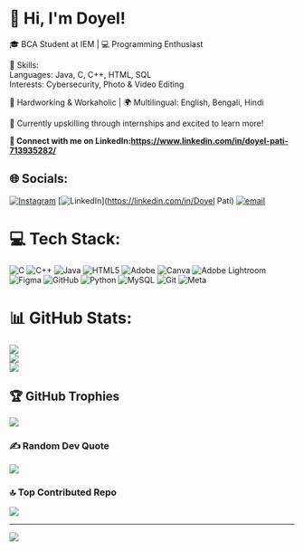 # 👋 Hi, I'm Doyel!
🎓 BCA Student at IEM | 💻 Programming Enthusiast

🌟 Skills:<br>
Languages: Java, C, C++, HTML, SQL<br>
Interests: Cybersecurity, Photo & Video Editing<br> 

💪 Hardworking & Workaholic | 🌍 Multilingual: English, Bengali, Hindi

🚀 Currently upskilling through internships and excited to learn more!

<b>🔗 Connect with me on LinkedIn:https://www.linkedin.com/in/doyel-pati-713935282/  </b>


## 🌐 Socials:
[![Instagram](https://img.shields.io/badge/Instagram-%23E4405F.svg?logo=Instagram&logoColor=white)](https://instagram.com/me_doyel_301) [![LinkedIn](https://img.shields.io/badge/LinkedIn-%230077B5.svg?logo=linkedin&logoColor=white)](https://linkedin.com/in/Doyel Pati) [![email](https://img.shields.io/badge/Email-D14836?logo=gmail&logoColor=white)](mailto:doyelpati05@gmail.com) 

# 💻 Tech Stack:
![C](https://img.shields.io/badge/c-%2300599C.svg?style=flat-square&logo=c&logoColor=white) ![C++](https://img.shields.io/badge/c++-%2300599C.svg?style=flat-square&logo=c%2B%2B&logoColor=white) ![Java](https://img.shields.io/badge/java-%23ED8B00.svg?style=flat-square&logo=openjdk&logoColor=white) ![HTML5](https://img.shields.io/badge/html5-%23E34F26.svg?style=flat-square&logo=html5&logoColor=white) ![Adobe](https://img.shields.io/badge/adobe-%23FF0000.svg?style=flat-square&logo=adobe&logoColor=white) ![Canva](https://img.shields.io/badge/Canva-%2300C4CC.svg?style=flat-square&logo=Canva&logoColor=white) ![Adobe Lightroom](https://img.shields.io/badge/Adobe%20Lightroom-31A8FF.svg?style=flat-square&logo=Adobe%20Lightroom&logoColor=white) ![Figma](https://img.shields.io/badge/figma-%23F24E1E.svg?style=flat-square&logo=figma&logoColor=white) ![GitHub](https://img.shields.io/badge/github-%23121011.svg?style=flat-square&logo=github&logoColor=white) ![Python](https://img.shields.io/badge/python-3670A0?style=flat-square&logo=python&logoColor=ffdd54) ![MySQL](https://img.shields.io/badge/mysql-4479A1.svg?style=flat-square&logo=mysql&logoColor=white) ![Git](https://img.shields.io/badge/git-%23F05033.svg?style=flat-square&logo=git&logoColor=white) ![Meta](https://img.shields.io/badge/Meta-%230467DF.svg?style=flat-square&logo=Meta&logoColor=white)
# 📊 GitHub Stats:
![](https://github-readme-stats.vercel.app/api?username=doyelpati05&theme=default&hide_border=false&include_all_commits=true&count_private=false)<br/>
![](https://nirzak-streak-stats.vercel.app/?user=doyelpati05&theme=default&hide_border=false)<br/>
![](https://github-readme-stats.vercel.app/api/top-langs/?username=doyelpati05&theme=default&hide_border=false&include_all_commits=true&count_private=false&layout=compact)

## 🏆 GitHub Trophies
![](https://github-profile-trophy.vercel.app/?username=doyelpati05&theme=radical&no-frame=false&no-bg=false&margin-w=4)

### ✍️ Random Dev Quote
![](https://quotes-github-readme.vercel.app/api?type=horizontal&theme=gruvbox)

### 🔝 Top Contributed Repo
![](https://github-contributor-stats.vercel.app/api?username=doyelpati05&limit=5&theme=dark&combine_all_yearly_contributions=true)

---
[![](https://visitcount.itsvg.in/api?id=doyelpati05&icon=0&color=0)](https://visitcount.itsvg.in)

<!-- Proudly created with GPRM ( https://gprm.itsvg.in ) -->
